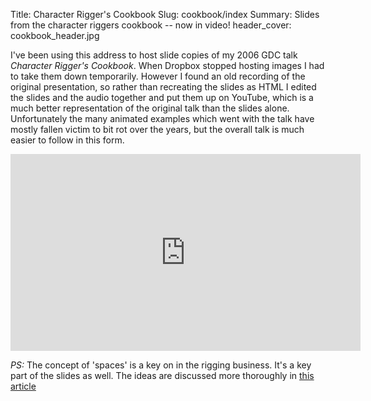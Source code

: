 Title: Character Rigger's Cookbook
Slug: cookbook/index
Summary: Slides from the character riggers cookbook -- now in video!
header_cover: cookbook_header.jpg


I've been using this address to host slide copies of my 2006 GDC talk *Character Rigger's Cookbook*.  When Dropbox stopped hosting images I had to take them down temporarily. However I found an old recording of the original presentation, so rather than recreating the slides as HTML I edited the slides and the audio together and put them up on YouTube, which is a much better representation of the original talk than the slides alone.  Unfortunately the many animated examples which went with the talk have mostly fallen victim to bit rot over the years, but the overall talk is much easier to follow in this form.

<iframe width="560" height="315" src="https://www.youtube.com/embed/RlgLSq-GsVg" frameborder="0" allowfullscreen></iframe>

*PS:* The concept of 'spaces' is a key on in the rigging business. It's a key part of the slides as well.  The ideas are discussed more thoroughly in [this article](conquest_space)

